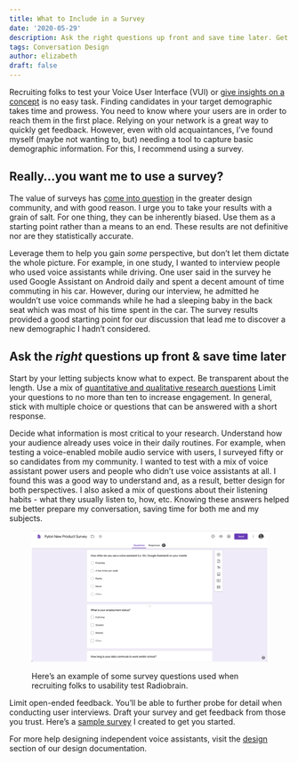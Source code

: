 ```yaml
---
title: What to Include in a Survey
date: '2020-05-29'
description: Ask the right questions up front and save time later. Get examples of new voice UI product survey questions and see our sample TTS product survey.
tags: Conversation Design
author: elizabeth
draft: false
---
```


Recruiting folks to test your Voice User Interface (VUI) or [give insights on a concept](/blog/user-research-for-voice-experiences) is no easy task. Finding candidates in your target demographic takes time and prowess. You need to know where your users are in order to reach them in the first place. Relying on your network is a great way to quickly get feedback. However, even with old acquaintances, I’ve found myself (maybe not wanting to, but) needing a tool to capture basic demographic information. For this, I recommend using a survey.

## Really…you want me to use a survey?

The value of surveys has [come into question](https://medium.com/mule-design/on-surveys-5a73dda5e9a0) in the greater design community, and with good reason. I urge you to take your results with a grain of salt. For one thing, they can be inherently biased. Use them as a starting point rather than a means to an end. These results are not definitive nor are they statistically accurate.

Leverage them to help you gain _some_ perspective, but don’t let them dictate the whole picture. For example, in one study, I wanted to interview people who used voice assistants while driving. One user said in the survey he used Google Assistant on Android daily and spent a decent amount of time commuting in his car. However, during our interview, he admitted he wouldn’t use voice commands while he had a sleeping baby in the back seat which was most of his time spent in the car. The survey results provided a good starting point for our discussion that lead me to discover a new demographic I hadn’t considered.

## Ask the _right_ questions up front & save time later

Start by your letting subjects know what to expect. Be transparent about the length. Use a mix of [quantitative and qualitative research questions](https://www.nngroup.com/articles/qualitative-surveys/) Limit your questions to no more than ten to increase engagement. In general, stick with multiple choice or questions that can be answered with a short response.

Decide what information is most critical to your research. Understand how your audience already uses voice in their daily routines. For example, when testing a voice-enabled mobile audio service with users, I surveyed fifty or so candidates from my community. I wanted to test with a mix of voice assistant power users and people who didn’t use voice assistants at all. I found this was a good way to understand and, as a result, better design for both perspectives. I also asked a mix of questions about their listening habits - what they usually listen to, how, etc. Knowing these answers helped me better prepare my conversation, saving time for both me and my subjects.

<figure>

![Survey example](./survey.png)

<figcaption>Here’s an example of some survey questions used when recruiting folks to usability test Radiobrain.</figcaption>
</figure>

Limit open-ended feedback. You’ll be able to further probe for detail when conducting user interviews. Draft your survey and get feedback from those you trust. Here’s a [sample survey](https://docs.google.com/forms/d/1faU7-M5zxTLjpTrweklUl1AELeaKsPMzcY7ipENxL60/edit) I created to get you started.

For more help designing independent voice assistants, visit the [design](/docs/design/getting-started) section of our design documentation.
